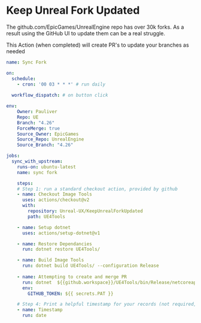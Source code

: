 # Keep Unreal Fork Updated

The github.com/EpicGames/UnrealEngine repo has over 30k forks. As a result using the GitHub UI to update them can be a real struggle. 

This Action (when completed) will create PR's to update your branches as needed


```yml
name: Sync Fork

on:
  schedule:
    - cron: '00 03 * * *' # run daily
      
  workflow_dispatch: # on button click

env:
    Owner: Pauliver 
    Repo: UE 
    Branch: "4.26" 
    ForceMerge: true 
    Source_Owner: EpicGames 
    Source_Repo: UnrealEngine 
    Source_Branch: "4.26"

jobs:
  sync_with_upstream:
    runs-on: ubuntu-latest
    name: sync fork

    steps:
    # Step 1: run a standard checkout action, provided by github
    - name: Checkout Image Tools
      uses: actions/checkout@v2
      with:
        repository: Unreal-UX/KeepUnrealForkUpdated
        path: UE4Tools

    - name: Setup dotnet
      uses: actions/setup-dotnet@v1

    - name: Restore Dependancies
      run: dotnet restore UE4Tools/

    - name: Build Image Tools
      run: dotnet build UE4Tools/ --configuration Release
      
    - name: Attempting to create and merge PR
      run: dotnet  ${{github.workspace}}/UE4Tools/bin/Release/netcoreapp3.1/KeepUE4Updated.dll ${{ env.Owner}} ${{env.Repo}} ${{env.Branch}} ${{env.ForceMerge}} ${{env.Source_Owner}} ${{env.Source_Repo}} ${{env.Source_Branch}}
      env:
        GITHUB_TOKEN: ${{ secrets.PAT }}

    # Step 4: Print a helpful timestamp for your records (not required, just nice)
    - name: Timestamp
      run: date
```
